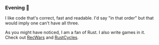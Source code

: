 ### Evening 👋

I like code that's correct, fast and readable. I'd say "in that order" but that would imply one can't have all three.

As you might have noticed, I am a fan of Rust. I also write games in it. Check out [RecWars](https://martin-t.gitlab.io/gitlab-pages/rec-wars/macroquad.html) and [RustCycles](https://github.com/rustcycles/rustcycles).

